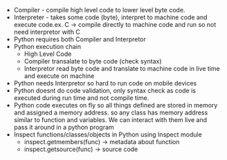 - Compiler - compile high level code to lower level byte code. 
- Interpreter - takes some code (byte), interpret to machine code and execute code.ex. C -> compile directly to machine code and run so not need interpretor with C
- Python requires both Compiler and Interpretor
- Python execution chain
    - High Level Code 
    - Compiler transalate to byte code (check syntax) 
    - Interpretor read byte code and translate to machine code in live time and execute on machine
- Python needs Interpretor so hard to run code on mobile devices
- Python doesnt do code validation, only syntax check as code is executed during run time and not compile time.
- Python code executes on fly so all things defined  are stored in memory and assigned a memory address. so any class has memory address similar to function and variables. We can interact with them live and pass it around in a python program
- Inspect functions/classes/objects in Python using Inspect module
    - inspect.getmembers(func) -> metadata about function
    - inspect.getsource(func) -> source code
